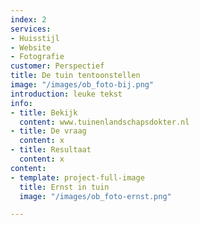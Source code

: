 ```yaml
---
index: 2
services:
- Huisstijl
- Website
- Fotografie
customer: Perspectief
title: De tuin tentoonstellen
image: "/images/ob_foto-bij.png"
introduction: leuke tekst
info:
- title: Bekijk
  content: www.tuinenlandschapsdokter.nl
- title: De vraag
  content: x
- title: Resultaat
  content: x
content:
- template: project-full-image
  title: Ernst in tuin
  image: "/images/ob_foto-ernst.png"

---
```

